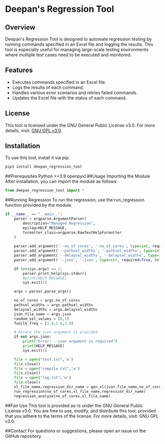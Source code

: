 # Deepan's Regression Tool

## Overview

Deepan's Regression Tool is designed to automate regression testing by running commands specified in an Excel file and logging the results. This tool is especially useful for managing large-scale testing environments where multiple test cases need to be executed and monitored.

## Features

- Executes commands specified in an Excel file.
- Logs the results of each command.
- Handles various error scenarios and retries failed commands.
- Updates the Excel file with the status of each command.

## License

This tool is licensed under the GNU General Public License v3.0. For more details, visit: [GNU GPL v3.0](https://www.gnu.org/licenses/gpl-3.0.en.html).

## Installation

To use this tool, install it via pip:

```sh
pip3 install deepan_regression_tool
```
##Prerequisites
Python >=3.9
openpyxl
##Usage
Importing the Module
After installation, you can import the module as follows:
```python
from deepan_regression_tool import *
```
##Running Regression
To run the regression, use the run_regression function provided by the module.

```python
if __name__ == "__main__":
    parser = argparse.ArgumentParser(
        description="Managed Regression",
        epilog=HELP_MESSAGE,
        formatter_class=argparse.RawTextHelpFormatter
    )
    
    parser.add_argument('--no_of_cores', '-no_of_cores', type=int, required=True, help="Number of cores to use for the regression.")
    parser.add_argument('--pathsel_widths', '-pathsel_widths', type=int, nargs='+', required=True, help="Widths for path selection.")
    parser.add_argument('--delaysel_widths', '-delaysel_widths', type=int, nargs='+', required=True, help="Widths for delay selection.")
    parser.add_argument('--json', '-json', type=str, required=True, help="Path to the JSON configuration file.")

    if len(sys.argv) == 1:
        parser.print_help(sys.stderr)
        #print(HELP_MESSAGE)
        sys.exit(1)

    args = parser.parse_args()

    no_of_cores = args.no_of_cores
    pathsel_widths = args.pathsel_widths
    delaysel_widths = args.delaysel_widths
    json_file_name = args.json
    random_sel_values = [0,1]
    funclk_freq = [1.0,2.0,3.0]

    # Ensure the json argument is provided
    if not args.json:
        print("Error: --json argument is required")
        print(HELP_MESSAGE)
        sys.exit(1)

    file = open("test.txt",'w')
    file.close()
    file = open("compile.txt",'w')
    file.close()
    file = open("log.txt",'w')
    file.close()
    xl_file_name,regression_dir_name = gen_xl(json_file_name,no_of_cores,pathsel_widths,delaysel_widths,funclk_freq,random_sel_values)
    run_regression(no_of_cores,xl_file_name,regression_dir_name)
    regression_analyze(no_of_cores,xl_file_name)

```

##Fair Use
This tool is provided as-is under the GNU General Public License v3.0. You are free to use, modify, and distribute this tool, provided that you adhere to the terms of the license. For more details, visit: GNU GPL v3.0.

##Contact
For questions or suggestions, please open an issue on the GitHub repository.
